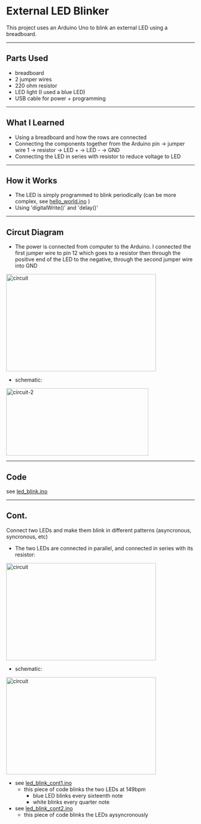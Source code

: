 # External LED Blinker

This project uses an Arduino Uno to blink an external LED using a breadboard.

---

## Parts Used
- breadboard
- 2 jumper wires
- 220 ohm resistor
- LED light (I used a blue LED)
- USB cable for power + programming

---

## What I Learned
- Using a breadboard and how the rows are connected
- Connecting the components together from the Arduino pin -> jumper wire 1 -> resistor -> LED + -> LED - -> GND
- Connecting the LED in series with resistor to reduce voltage to LED

---

## How it Works
- The LED is simply programmed to blink periodically (can be more complex, see [hello_world.ino](hello_world.ino) )
- Using 'digitalWrite()' and 'delay()'

---

## Circut Diagram
- The power is connected from computer to the Arduino. I connected the first jumper wire to pin 12 which goes to a resistor
  then through the positive end of the LED to the negative, through the second jumper wire into GND
  
<img width="400" height="260" alt="circuit" src="https://github.com/user-attachments/assets/5a3fed4f-4282-41ac-aba5-9d9a955108cb" />

- schematic:
<img width="380" height="180" alt="circuit-2" src="https://github.com/user-attachments/assets/f844fd42-57b2-4f0c-b622-6142ad7a00a7" />

---
## Code
see [led_blink.ino](led_blink.ino)

---

## Cont.
Connect two LEDs and make them blink in different patterns (asyncronous, syncronous, etc)
- The two LEDs are connected in parallel, and connected in series with its resistor:
<img width="400" height="260" alt="circuit" src="https://github.com/user-attachments/assets/1d6d3af3-a010-4714-8f41-92a8fb813182" />

- schematic:
<img width="400" height="260" alt="circuit" src="https://github.com/user-attachments/assets/7bf56728-2625-4012-89d5-b1659aa63aa4" />


- see [led_blink_cont1.ino](led_blink_cont1.ino)
  - this piece of code blinks the two LEDs at 149bpm
    - blue LED blinks every sixteenth note
    - white blinks every quarter note
- see [led_blink_cont2.ino](led_blink_cont2.ino)
  - this piece of code blinks the LEDs aysyncronously 

